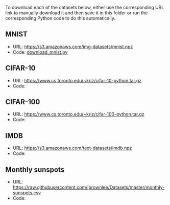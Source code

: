 To download each of the datasets below, either use the corresponding URL link to manually download it and then save it in this folder or run the corresponding Python code to do this automatically.

## MNIST
- URL: https://s3.amazonaws.com/img-datasets/mnist.npz
- Code: [download_mnist.py](../code/utils/download_mnist.py)

## CIFAR-10
- URL: https://www.cs.toronto.edu/~kriz/cifar-10-python.tar.gz
- Code:

## CIFAR-100
- URL: https://www.cs.toronto.edu/~kriz/cifar-100-python.tar.gz
- Code:

## IMDB
- URL: https://s3.amazonaws.com/text-datasets/imdb.npz
- Code:

## Monthly sunspots
- URL: https://raw.githubusercontent.com/jbrownlee/Datasets/master/monthly-sunspots.csv
- Code:

